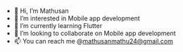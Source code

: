 - 👋 Hi, I’m Mathusan
- 👀 I’m interested in Mobile app development
- 🌱 I’m currently learning Flutter
- 💞️ I’m looking to collaborate on Mobile app development
- 📫 You can reach me @mathusanmathu24@gmail.com

<!---
IT19174822/IT19174822 is a ✨ special ✨ repository because its `README.md` (this file) appears on your GitHub profile.
You can click the Preview link to take a look at your changes.
--->
